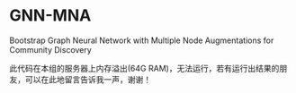 # GNN-MNA
Bootstrap Graph Neural Network with Multiple Node Augmentations for Community Discovery

此代码在本组的服务器上内存溢出(64G RAM)，无法运行，若有运行出结果的朋友，可以在此地留言告诉我一声，谢谢！
